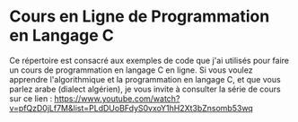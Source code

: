 # Cours en Ligne de Programmation en Langage C
Ce répertoire est consacré aux exemples de code que j'ai utilisés pour faire un cours de programmation en langage C en ligne. Si vous voulez apprendre l'algorithmique et la programmation en langage C, et que vous parlez arabe (dialect algérien), je vous invite à consulter la série de cours sur ce lien :
https://www.youtube.com/watch?v=pfQzD0jLf7M&list=PLdDUoBFdyS0vxoY1hH2Xt3bZnsomb53wq
